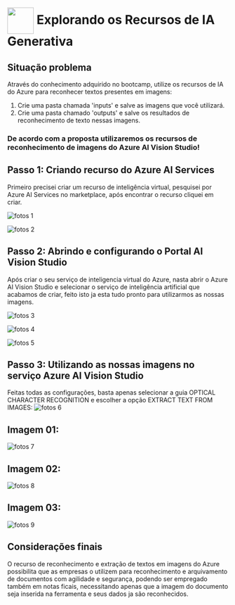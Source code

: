 <h1>
    <a href="https://www.dio.me/">
     <img align="center" width="60px" src="https://hermes.dio.me/lab_projects/badges/c1203540-e5d4-40d1-a1e8-a7e0387d8abe.png"></a>
    <span> 
Explorando os Recursos de IA Generativa
</span>
</h1>

## Situação problema


Através do conhecimento adquirido no bootcamp, utilize os recursos de IA do Azure para reconhecer textos presentes em imagens:

1. Crie uma pasta chamada 'inputs' e salve as imagens que você utilizará.
2. Crie uma pasta chamado 'outputs' e salve os resultados de reconhecimento de texto nessas imagens.

### De acordo com a proposta utilizaremos os recursos de reconhecimento de imagens do Azure AI Vision Studio!

## Passo 1: Criando recurso do Azure AI Services

Primeiro precisei criar um recurso de inteligência virtual, pesquisei por Azure AI Services no marketplace, após encontrar o recurso cliquei em criar.

![fotos  1](https://github.com/CainFabin/DIO-Microsoft-Azure-AI-Fundamentals-Estudos/assets/150050846/9be7eac0-72da-4181-b5b7-0ff831868c2d)


![fotos  2](https://github.com/CainFabin/DIO-Microsoft-Azure-AI-Fundamentals-Estudos/assets/150050846/1a64332a-d46c-408b-beff-90f49eeb758f)


## Passo 2: Abrindo e configurando o Portal AI Vision Studio

Após criar o seu serviço de inteligencia virtual do Azure, nasta abrir o Azure AI Vision Studio e selecionar o serviço de inteligência artificial que acabamos de criar, feito isto ja esta tudo pronto para utilizarmos as nossas imagens.

![fotos  3](https://github.com/CainFabin/DIO-Microsoft-Azure-AI-Fundamentals-Estudos/assets/150050846/6d413773-32d8-40ae-90c2-c43532d4d415)

![fotos  4](https://github.com/CainFabin/DIO-Microsoft-Azure-AI-Fundamentals-Estudos/assets/150050846/a9363528-1b42-4e79-9f10-df8cdb4fba49)

![fotos  5](https://github.com/CainFabin/DIO-Microsoft-Azure-AI-Fundamentals-Estudos/assets/150050846/63fa89ff-1c30-4efa-86a5-7040867e4a15)

## Passo 3: Utilizando as nossas imagens no serviço Azure AI Vision Studio

Feitas todas as configurações, basta apenas selecionar a guia OPTICAL CHARACTER RECOGNITION e escolher a opção EXTRACT TEXT FROM IMAGES:
![fotos  6](https://github.com/CainFabin/DIO-Microsoft-Azure-AI-Fundamentals-Estudos/assets/150050846/561a4cd3-b124-4fe3-a21c-0fbc4fe42fb4)

## Imagem 01:

![fotos  7](https://github.com/CainFabin/DIO-Microsoft-Azure-AI-Fundamentals-Estudos/assets/150050846/e7e0db8b-2528-4283-a585-a86109d9bbdc)

## Imagem 02:
![fotos  8](https://github.com/CainFabin/DIO-Microsoft-Azure-AI-Fundamentals-Estudos/assets/150050846/f3aaa307-515e-48ac-9d99-7eeb5b180133)

## Imagem 03:
![fotos  9](https://github.com/CainFabin/DIO-Microsoft-Azure-AI-Fundamentals-Estudos/assets/150050846/195c5b5a-a1f7-4ba8-845f-28aa3c01334b)

## Considerações finais

O recurso de reconhecimento e extração de textos em imagens do Azure possibilita que as empresas o utilizem para reconhecimento e arquivamento de documentos com agilidade e segurança, podendo ser empregado também em notas ficais, necessitando apenas que a imagem do documento seja inserida na ferramenta e seus dados ja são reconhecidos.

